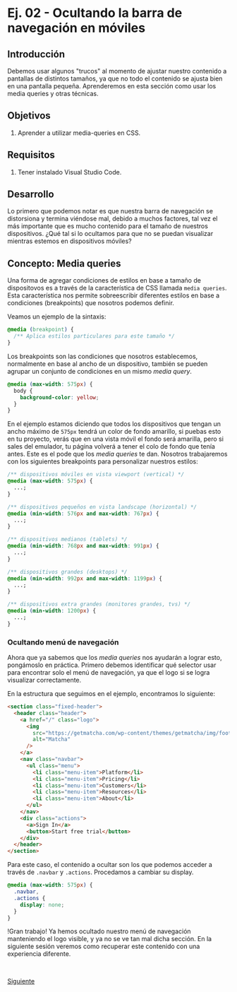 # Ej. 02 - Ocultando la barra de navegación en móviles

## Introducción
Debemos usar algunos "trucos" al momento de ajustar nuestro contenido a pantallas de distintos tamaños, ya que no todo el contenido se ajusta bien en una pantalla pequeña. Aprenderemos en esta sección como usar los media queries y otras técnicas.

## Objetivos

1. Aprender a utilizar media-queries en CSS.
## Requisitos
1. Tener instalado Visual Studio Code.

## Desarrollo

Lo primero que podemos notar es que nuestra barra de navegación se distorsiona
y termina viéndose mal, debido a muchos factores, tal vez el más importante que
es mucho contenido para el tamaño de nuestros dispositivos. ¿Qué tal si lo
ocultamos para que no se puedan visualizar mientras estemos en dispositivos
móviles?

## Concepto: Media queries

Una forma de agregar condiciones de estilos en base a tamaño de dispositovos es
a través de la característica de CSS llamada `media queries`. Esta característica
nos permite sobreescribir diferentes estilos en base a condiciones (breakpoints)
que nosotros podemos definir.

Veamos un ejemplo de la sintaxis:

```css
@media (breakpoint) {
  /** Aplica estilos particulares para este tamaño */
}
```

Los breakpoints son las condiciones que nosotros establecemos, normalmente en
base al ancho de un dispositivo, también se pueden agrupar un conjunto de
condiciones en un mismo _media query_.

```css
@media (max-width: 575px) {
  body {
    background-color: yellow;
  }
}
```

En el ejemplo estamos diciendo que todos los dispositivos que tengan un ancho
máximo de `575px` tendrá un color de fondo amarillo, si puebas esto en tu
proyecto, verás que en una vista móvil el fondo será amarilla, pero si sales del
emulador, tu página volverá a tener el colo de fondo que tenía antes. Este es el
pode que los _media queries_ te dan. Nosotros trabajaremos con los siguientes
breakpoints para personalizar nuestros estilos:

```css
/** dispositivos móviles en vista viewport (vertical) */
@media (max-width: 575px) {
  ...;
}

/** dispositivos pequeños en vista landscape (horizontal) */
@media (min-width: 576px and max-width: 767px) {
  ...;
}

/** dispositivos medianos (tablets) */
@media (min-width: 768px and max-width: 991px) {
  ...;
}

/** dispositivos grandes (desktops) */
@media (min-width: 992px and max-width: 1199px) {
  ...;
}

/** dispositivos extra grandes (monitores grandes, tvs) */
@media (min-width: 1200px) {
  ...;
}
```

### Ocultando menú de navegación

Ahora que ya sabemos que los _media queries_ nos ayudarán a lograr esto,
pongámoslo en práctica. Primero debemos identificar qué selector usar para
encontrar solo el menú de navegación, ya que el logo si se logra visualizar
correctamente.

En la estructura que seguimos en el ejemplo, encontramos lo siguiente:

```html
<section class="fixed-header">
  <header class="header">
    <a href="/" class="logo">
      <img
        src="https://getmatcha.com/wp-content/themes/getmatcha/img/footer_logo.svg"
        alt="Matcha"
      />
    </a>
    <nav class="navbar">
      <ul class="menu">
        <li class="menu-item">Platform</li>
        <li class="menu-item">Pricing</li>
        <li class="menu-item">Customers</li>
        <li class="menu-item">Resources</li>
        <li class="menu-item">About</li>
      </ul>
    </nav>
    <div class="actions">
      <a>Sign In</a>
      <button>Start free trial</button>
    </div>
  </header>
</section>
```

Para este caso, el contenido a ocultar son los que podemos acceder a través
de `.navbar` y `.actions`. Procedamos a cambiar su display.

```css
@media (max-width: 575px) {
  .navbar,
  .actions {
    display: none;
  }
}
```

!Gran trabajo! Ya hemos ocultado nuestro menú de navegación manteniendo el logo
visible, y ya no se ve tan mal dicha sección. En la siguiente sesión veremos
como recuperar este contenido con una experiencia diferente.

<br/>

[Siguiente](../reto-01/README.md)